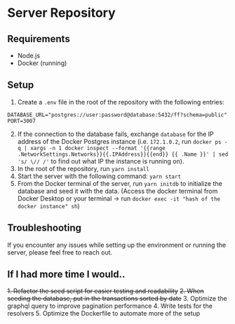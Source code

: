 # Server Repository

## Requirements
- Node.js
- Docker (running)

## Setup
1. Create a `.env` file in the root of the repository with the following entries: 

`DATABASE_URL="postgres://user:password@database:5432/ff?schema=public"
PORT=3007`

2. If the connection to the database fails, exchange `database` for the IP address of the Docker Postgres instance (i.e. `172.1.0.2`, run 
`docker ps -q | xargs -n 1 docker inspect --format '{{range .NetworkSettings.Networks}}{{.IPAddress}}{{end}} {{ .Name }}' | sed 's/ \// /'`
to find out what IP the instance is running on).
3. In the root of the repository, run `yarn install`
4. Start the server with the following command: `yarn start`
5. From the Docker terminal of the server, run `yarn initdb` to initialize the database and seed it with the data. (Access the docker terminal from Docker Desktop or your terminal -> run `docker exec -it "hash of the docker instance" sh`)


## Troubleshooting
If you encounter any issues while setting up the environment or running the server, please feel free to reach out.

## If I had more time I would..
~~1. Refactor the seed script for easier testing and readability~~
~~2. When seeding the database, put in the transactions sorted by date~~
3. Optimize the graphql query to improve pagination performance
4. Write tests for the resolvers
5. Optimize the Dockerfile to automate more of the setup